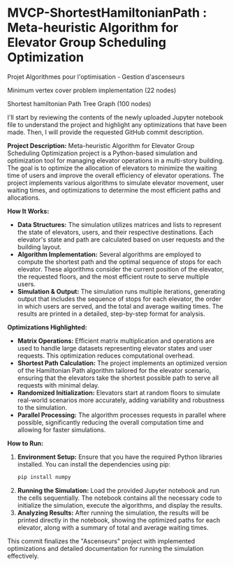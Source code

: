 # MVCP-ShortestHamiltonianPath : Meta-heuristic Algorithm for Elevator Group Scheduling Optimization
Projet Algorithmes pour l'optimisation - Gestion d'ascenseurs

Minimum vertex cover problem implementation (22 nodes)

Shortest hamiltonian Path Tree Graph (100 nodes)

I'll start by reviewing the contents of the newly uploaded Jupyter notebook file to understand the project and highlight any optimizations that have been made. Then, I will provide the requested GitHub commit description.

**Project Description:**
Meta-heuristic Algorithm for Elevator Group Scheduling Optimization project is a Python-based simulation and optimization tool for managing elevator operations in a multi-story building. The goal is to optimize the allocation of elevators to minimize the waiting time of users and improve the overall efficiency of elevator operations. The project implements various algorithms to simulate elevator movement, user waiting times, and optimizations to determine the most efficient paths and allocations.

**How It Works:**
- **Data Structures:** The simulation utilizes matrices and lists to represent the state of elevators, users, and their respective destinations. Each elevator's state and path are calculated based on user requests and the building layout.
- **Algorithm Implementation:** Several algorithms are employed to compute the shortest path and the optimal sequence of stops for each elevator. These algorithms consider the current position of the elevator, the requested floors, and the most efficient route to serve multiple users.
- **Simulation & Output:** The simulation runs multiple iterations, generating output that includes the sequence of stops for each elevator, the order in which users are served, and the total and average waiting times. The results are printed in a detailed, step-by-step format for analysis.

**Optimizations Highlighted:**
- **Matrix Operations:** Efficient matrix multiplication and operations are used to handle large datasets representing elevator states and user requests. This optimization reduces computational overhead.
- **Shortest Path Calculation:** The project implements an optimized version of the Hamiltonian Path algorithm tailored for the elevator scenario, ensuring that the elevators take the shortest possible path to serve all requests with minimal delay.
- **Randomized Initialization:** Elevators start at random floors to simulate real-world scenarios more accurately, adding variability and robustness to the simulation.
- **Parallel Processing:** The algorithm processes requests in parallel where possible, significantly reducing the overall computation time and allowing for faster simulations.

**How to Run:**
1. **Environment Setup:** Ensure that you have the required Python libraries installed. You can install the dependencies using pip:
   ```bash
   pip install numpy
   ```
2. **Running the Simulation:** Load the provided Jupyter notebook and run the cells sequentially. The notebook contains all the necessary code to initialize the simulation, execute the algorithms, and display the results.
3. **Analyzing Results:** After running the simulation, the results will be printed directly in the notebook, showing the optimized paths for each elevator, along with a summary of total and average waiting times.

This commit finalizes the "Ascenseurs" project with implemented optimizations and detailed documentation for running the simulation effectively.
